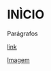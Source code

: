# INÌCIO

Parágrafos

[link](https://github.com/)

[Imagem](https://cdn-icons-png.flaticon.com/512/6729/6729732.png)